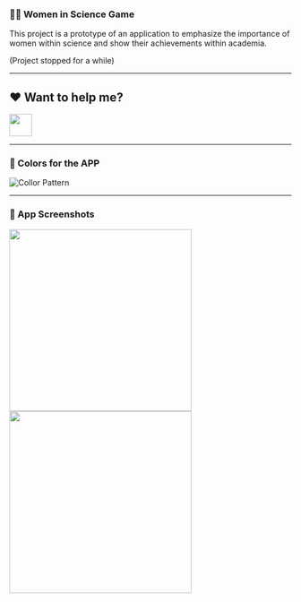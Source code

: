 ### :woman::speech_balloon: Women in Science Game
This project is a prototype of an application to emphasize the importance of women within science and show their achievements within academia.

(Project stopped for a while)

---

## :heart: Want to help me? 
 <a target="_blank" href="https://donorbox.org/buy-me-a-coffee-21?default_interval=o"><img src="https://i1.wp.com/www.kitsilano.ca/wp-content/uploads/2020/04/kofi.png?ssl=1" height="40"/></a>
 
---

### :blossom: Colors for the APP
![Collor Pattern](https://user-images.githubusercontent.com/37451620/90547987-acc72b80-e162-11ea-9948-75a27bbbc352.JPG)

---

### :iphone: App Screenshots
<img src="https://user-images.githubusercontent.com/37451620/90559299-c58c0d00-e173-11ea-8bc2-2f4f1dbc387d.jpg" width="325"/> <img src="https://user-images.githubusercontent.com/37451620/90559306-c91f9400-e173-11ea-88cb-e12769b82ce9.jpg" width="325"/> 




